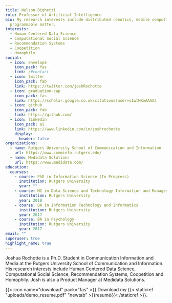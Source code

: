 ```yaml
---
title: Nelson Bighetti
role: Professor of Artificial Intelligence
bio: My research interests include distributed robotics, mobile computing and
  programmable matter.
interests:
  - Human Centered Data Science
  - Computational Social Science
  - Recommendation Systems
  - Coopetition
  - Homophily
social:
  - icon: envelope
    icon_pack: fas
    link: /#contact
  - icon: twitter
    icon_pack: fab
    link: https://twitter.com/joshRochotte
  - icon: graduation-cap
    icon_pack: fas
    link: https://scholar.google.co.uk/citations?user=sIwtMXoAAAAJ
  - icon: github
    icon_pack: fab
    link: https://github.com/
  - icon: linkedin
    icon_pack: ai
    link: https://www.linkedin.com/in/joshrochotte
    display:
      header: false
organizations:
  - name: Rutgers University School of Communication and Information
    url: https://www.comminfo.rutgers.edu/
  - name: Medidata Solutions
    url: https://www.medidata.com/
education:
  courses:
    - course: PhD in Information Science (In Progress)
      institution: Rutgers University
      year: ""
    - course: MI in Data Science and Technology Information and Management (TIM)
      institution: Rutgers University
      year: 2018
    - course: BA in Information Technology and Informatics
      institution: Rutgers University
      year: 2017
    - course: BA in Psychology
      institution: Rutgers University
      year: 2017
email: ""
superuser: true
highlight_name: true
---
```

Joshua Rochotte  is a Ph.D. Student in Communication Information and Media at the Rutgers University School of Communication and Information. His research interests include Human Centered Data Science, Computational Social Science, Recommendation Systems, Coopetition and Homophily. Josh is also a Product Manager at Medidata Solutions.

{{< icon name="download" pack="fas" >}} Download my {{< staticref "uploads/demo_resume.pdf" "newtab" >}}resumé{{< /staticref >}}.